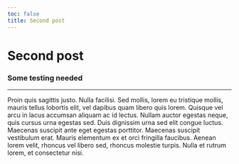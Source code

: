 ```yaml
---
toc: false
title: Second post
---
```


<div class="card" style="max-width: 512px;">
    <h1>Second post</h1>
    <h3>Some testing needed</h3>
    <hr/>
Proin quis sagittis justo. Nulla facilisi. Sed mollis, lorem eu tristique mollis, mauris tellus lobortis elit, vel dapibus quam libero quis lorem. Quisque vel arcu in lacus accumsan aliquam ac id lectus. Nullam auctor egestas neque, quis cursus urna egestas sed. Duis dignissim urna sed elit congue luctus. Maecenas suscipit ante eget egestas porttitor. Maecenas suscipit vestibulum erat. Mauris elementum ex et orci fringilla faucibus. Aenean lorem velit, rhoncus vel libero sed, rhoncus molestie turpis. Nulla et rutrum lorem, et consectetur nisi.
</div>